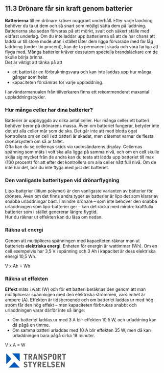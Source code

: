 ## 11.3 Drönare får sin kraft genom batterier

**Batterierna** till en drönare kräver noggrant underhåll. Efter varje landning behöver du ta ut dem och så snart som möjligt sätta dem på laddning. Batterierna ska sedan förvaras på ett mörkt, svalt och säkert ställe med eldfast underlag. Om du inte laddar upp batterierna så att de har chans att ladda ur till store mode utan i stället låter dem ligga förvarade med för låg laddning (under tio procent), kan de ta permanent skada och vara farliga att flyga med. Många batterier kräver dessutom speciella brandsläckare om de skulle börja brinna.  
Det är viktigt att tänka på att

* ett batteri är en förbrukningsvara och kan inte laddas upp hur många gånger som helst
* kapaciteten försämras för varje uppladdning.

I användarmanualen från tillverkaren finns ett rekommenderat maxantal uppladdningscykler.

### Hur många celler har dina batterier?

Batterier är uppbyggda av olika antal celler. Hur många celler ett batteri behöver beror på drönarens massa. Även om batteriet fungerar, betyder inte det att alla celler mår som de ska. Det går inte att med blotta ögat kontrollera om en cell i ett batteri är skadat, men däremot varnar de flesta drönarsystem om så är fallet.  
Ofta kan du se cellernas skick via radiosändarens display. Cellernas spänning som mäts i volt ska alla ligga på samma nivå, och om en cell skulle skilja sig mycket från de andra kan du testa att ladda upp batteriet till max (100 procent) för att efter det kontrollera om alla celler nått full nivå. Om de inte har det, bör du inte flyga med just det batteriet.

### Den vanligaste batteritypen vid drönarflygning

Lipo-batterier (litium polymer) är den vanligaste varianten av batterier för drönare. Även om det finns andra typer av batterier är lipo det som klarar av snabba urladdningar bäst. I mindre drönare – som inte behöver den snabba urladdningen som lipo-batterier ger – kan det räcka med mindre kraftfulla batterier som i stället genererar längre flygtid.  
Hur du räknar ut effekten kan du läsa om nedan.

### Räkna ut energi

Genom att multiplicera spänningen med kapaciteten räknar man ut batteriets **elektriska energi**. Enheten för energin är wattimmar (Wh). Om en cell exempelvis har 3,5 V i spänning och 3 Ah i kapacitet är dess elektriska energi 10,5 Wh.

V x Ah = Wh

### Räkna ut effekten

**Effekt** mäts i watt (W) och för ett batteri beräknas den genom att man multiplicerar spänningen med den elektriska strömmen, vars enhet är ampere (A). Effekten är tidsberoende och om batteriet laddas ur med hög ström får den hög effekt – men kapaciteten förbrukas snabbt och urladdningen varar därför inte så länge:

* Om batteriet laddas ur med 3 A blir effekten 10,5 W, och urladdning kan då pågå en timme.
* Om samma batteri urladdas med 10 A blir effekten 35 W, men då kan urladdningen bara pågå cirka 18 minuter.

V x A = W

![Transport Styrelsen](./images/Logga.png)
